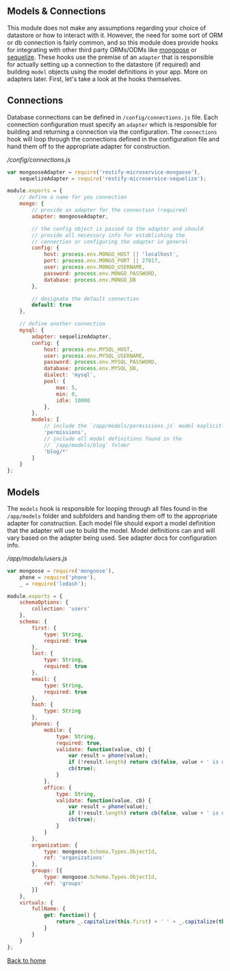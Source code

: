 ## Models & Connections
This module does not make any assumptions regarding your choice of datastore or how to interact with it. However, the need for some sort of ORM or db connection is fairly common, and so this module does provide hooks for integrating with other third party ORMs/ODMs like [mongoose](http://mongoosejs.com/) or [sequelize](http://docs.sequelizejs.com/en/latest/). These hooks use the premise of an `adapter` that is responsible for actually setting up a connection to the datastore (if required) and building `model` objects using the model definitions in your app. More on adapters later. First, let's take a look at the hooks themselves.


## Connections
Database connections can be defined in `/config/connections.js` file. Each connection configuration must specify an `adapter` which is responsible for building and returning a connection via the configuration. The `connections` hook will loop through the connections defined in the configuration file and hand them off to the appropriate adapter for construction.


*/config/connections.js*
```javascript
var mongooseAdapter = require('restify-microservice-mongoose'),
    sequelizeAdapter = require('restify-microservice-sequelize');

module.exports = {
    // define a name for you connection
    mongo: {
        // provide an adapter for the connection (required)
        adapter: mongooseAdapter,

        // the config object is passed to the adapter and should
        // provide all necessary info for establishing the
        // connection or configuring the adapter in general
        config: {
            host: process.env.MONGO_HOST || 'localhost',
            port: process.env.MONGO_PORT || 27017,
            user: process.env.MONGO_USERNAME,
            password: process.env.MONGO_PASSWORD,
            database: process.env.MONGO_DB
        },

        // designate the default connection
        default: true
    },

    // define another connection
    mysql: {
        adapter: sequelizeAdapter,
        config: {
            host: process.env.MYSQL_HOST,
            user: process.env.MYSQL_USERNAME,
            password: process.env.MYSQL_PASSWORD,
            database: process.env.MYSQL_DB,
            dialect: 'mysql',
            pool: {
                max: 5,
                min: 0,
                idle: 10000
            },
        },
        models: [
            // include the `/app/models/permissions.js` model explicitly
            'permissions',
            // include all model definitions found in the
            // `/app/models/blog` folder
            'blog/*'
        ]
    }
};
```


## Models
The `models` hook is responsible for looping through all files found in the `/app/models` folder and subfolders and handing them off to the appropriate adapter for construction. Each model file should export a model definition that the adapter will use to build the model. Model definitions can and will vary based on the adapter being used. See adapter docs for configuration info.


*/app/models/users.js*
```javascript
var mongoose = require('mongoose'),
    phone = require('phone'),
    _ = require('lodash');

module.exports = {
    schemaOptions: {
        collection: 'users'
    },
    schema: {
        first: {
            type: String,
            required: true
        },
        last: {
            type: String,
            required: true
        },
        email: {
            type: String,
            required: true
        },
        hash: {
            type: String
        },
        phones: {
            mobile: {
                type: String,
                required: true,
                validate: function(value, cb) {
                    var result = phone(value);
                    if (!result.length) return cb(false, value + ' is not a valid phone number');
                    cb(true);
                }
            },
            office: {
                type: String,
                validate: function(value, cb) {
                    var result = phone(value);
                    if (!result.length) return cb(false, value + ' is not a valid phone number');
                    cb(true);
                }
            }
        },
        organization: {
            type: mongoose.Schema.Types.ObjectId,
            ref: 'organizations'
        },
        groups: [{
            type: mongoose.Schema.Types.ObjectId,
            ref: 'groups'
        }]
    },
    virtuals: {
        fullName: {
            get: function() {
                return _.capitalize(this.first) + ' ' + _.capitalize(this.last);
            }
        }
    }
};
```
[Back to home](/README.md)
